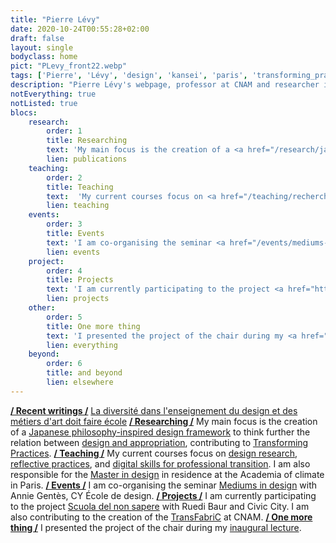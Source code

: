```yaml
---
title: "Pierre Lévy"
date: 2020-10-24T00:55:28+02:00
draft: false
layout: single
bodyclass: home
pict: "PLevy_front22.webp"
tags: ['Pierre', 'Lévy', 'design', 'kansei', 'paris', 'transforming_practices']
description: "Pierre Lévy's webpage, professor at CNAM and researcher in design through reflective practices."
notEverything: true
notListed: true
blocs:
    research:
        order: 1
        title: Researching
        text: 'My main focus is the creation of a <a href="/research/japanese_philosophy-inspired_design_framework/">Japanese philosophy-inspired design framework</a> to think further the relation between <a href="/research/design-appropriation/">design and appropriation</a>, contributing to <a href="/research/transformingpractices">Transforming Practices</a>.'
        lien: publications
    teaching:
        order: 2
        title: Teaching
        text:  'My current courses focus on <a href="/teaching/recherche-en-design-art-creation/" data-tooltip="DSN201 &middot; Pratiques de recherche en design, art et création">design research</a>, <a href="/teaching/pratiques-reflexives/" data-tooltip="DSN202 &middot; Pratiques réflexives en design, art et création">reflective practices</a>, and <a href="/teaching/tet007-m1-approche_pratique_du_numerique_et_la_recherche_d_information/" data-tooltip="TET007-M1 &middot; Approche pratique du numérique et la recherche d"information">digital skills for professional transition</a>. I am also responsible for the <a href="/teaching/master_design-creation_projet_transdisciplinarite/" data-tooltip="Master Design &middot; Création, Projet, Transdisciplinarité">Master in design</a> in residence at the Academia of climate in Paris.'
        lien: teaching
    events:
        order: 3
        title: Events
        text: 'I am co-organising the seminar <a href="/events/mediums-in-design/">Mediums in design</a> with Annie Gentès, CY École de design.'
        lien: events
    project:
        order: 4
        title: Projects
        text: 'I am currently participating to the project <a href="https://civic-city.org/nonsapere/" rel="noreferrer" target="_blank">Scuola del non sapere</a> with Ruedi Baur and <a href="https://civic-city.org/" rel="noreferrer" target="_blank">Civic City</a>. I am also contributing to the creation of the <a href="/projects/transfabric/">TransFabriC</a> at CNAM.'
        lien: projects
    other:
        order: 5
        title: One more thing
        text: 'I presented the project of the chair during my <a href="/events/lecon-inaugurale/">inaugural lecture</a>.'
        lien: everything
    beyond:
        order: 6
        title: and beyond
        lien: elsewhere
---
```

**[/ Recent writings /](/writings/)**&nbsp;[La diversité dans l'enseignement du design et des métiers d'art doit faire école](writings/la-diversité-dans-lenseignement-du-design-et-des-métiers-dart-doit-faire-école/)
**[/ Researching /](/research/)**&nbsp;My main focus is the creation of a [Japanese philosophy-inspired design framework](/research/japanese_philosophy-inspired_design_framework/) to think further the relation between [design and appropriation](/research/design-appropriation/), contributing to [Transforming Practices](/research/transformingpractices).
**[/ Teaching /](/teaching/)**&nbsp;My current courses focus on [design research](/teaching/recherche-en-design-art-creation/), [reflective practices](/teaching/pratiques-reflexives/), and [digital skills for professional transition](/teaching/tet007-m1-approche_pratique_du_numerique_et_la_recherche_d_information/). I am also responsible for the [Master in design](/teaching/master_design-creation_projet_transdisciplinarite/) in residence at the Academia of climate in Paris.
**[/ Events /](/events/)**&nbsp;I am co-organising the seminar [Mediums in design](/events/mediums-in-design/) with Annie Gentès, CY École de design.
**[/ Projects /](/projects/)**&nbsp;I am currently participating to the project [Scuola del non sapere](https://civic-city.org/nonsapere) with Ruedi Baur and Civic City. I am also contributing to the creation of the [TransFabriC](/projects/transfabric/) at CNAM.
**[/ One more thing /](/everything/)**&nbsp;I presented the project of the chair during my [inaugural lecture](/events/lecon-inaugurale/).
